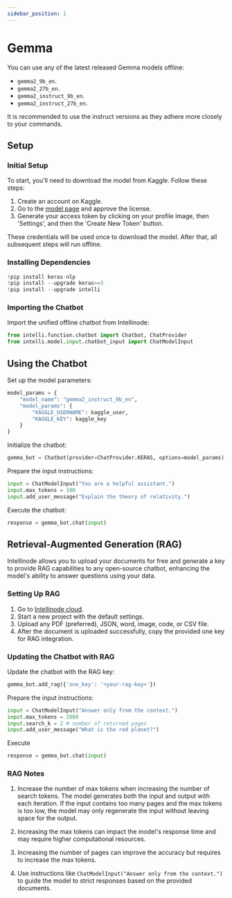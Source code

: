 ```yaml
---
sidebar_position: 1
---
```


# Gemma
You can use any of the latest released Gemma models offline:
- `gemma2_9b_en`.
- `gemma2_27b_en`.
- `gemma2_instruct_9b_en`.
- `gemma2_instruct_27b_en`.

It is recommended to use the instruct versions as they adhere more closely to your commands.

## Setup

### Initial Setup

To start, you'll need to download the model from Kaggle. Follow these steps:
1. Create an account on Kaggle.
2. Go to the [model page](https://www.kaggle.com/models/keras/gemma2) and approve the license.
3. Generate your access token by clicking on your profile image, then 'Settings', and then the 'Create New Token' button.

These credentials will be used once to download the model. After that, all subsequent steps will run offline.

### Installing Dependencies
```python
!pip install keras-nlp
!pip install --upgrade keras>=3
!pip install --upgrade intelli
```

### Importing the Chatbot
Import the unified offline chatbot from Intellinode:
```python
from intelli.function.chatbot import Chatbot, ChatProvider
from intelli.model.input.chatbot_input import ChatModelInput
```

## Using the Chatbot

Set up the model parameters:
```python
model_params = {
    "model_name": "gemma2_instruct_9b_en",
    "model_params": {
        "KAGGLE_USERNAME": kaggle_user,
        "KAGGLE_KEY": kaggle_key
    }
}
```

Initialize the chatbot:
```python
gemma_bot = Chatbot(provider=ChatProvider.KERAS, options=model_params)
```

Prepare the input instructions:
```python
input = ChatModelInput("You are a helpful assistant.")
input.max_tokens = 100
input.add_user_message("Explain the theory of relativity.")
```

Execute the chatbot:
```python
response = gemma_bot.chat(input)
```

## Retrieval-Augmented Generation (RAG)

Intellinode allows you to upload your documents for free and generate a key to provide RAG capabilities to any open-source chatbot, enhancing the model's ability to answer questions using your data.

### Setting Up RAG
1. Go to [Intellinode cloud](https://app.intellinode.ai/).
2. Start a new project with the default settings.
3. Upload any PDF (preferred), JSON, word, image, code, or CSV file.
4. After the document is uploaded successfully, copy the provided one key for RAG integration.

### Updating the Chatbot with RAG

Update the chatbot with the RAG key:
```python
gemma_bot.add_rag({'one_key': '<your-rag-key>'})
```

Prepare the input instructions:

```python
input = ChatModelInput("Answer only from the context.")
input.max_tokens = 2000
input.search_k = 2 # number of returned pages
input.add_user_message("What is the red planet?")
```

Execute
```python
response = gemma_bot.chat(input)
```

### RAG Notes
1. Increase the number of max tokens when increasing the number of search tokens. The model generates both the input and output with each iteration. If the input contains too many pages and the max tokens is too low, the model may only regenerate the input without leaving space for the output.

2. Increasing the max tokens can impact the model's response time and may require higher computational resources.

3. Increasing the number of pages can improve the accuracy but requires to increase the max tokens.

4. Use instructions like `ChatModelInput("Answer only from the context.")` to guide the model to strict responses based on the provided documents.
